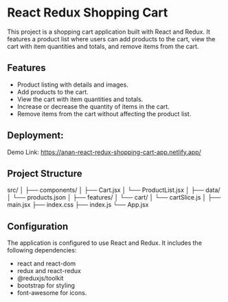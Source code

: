 # React Redux Shopping Cart

This project is a shopping cart application built with React and Redux. It features a product list where users can add products to the cart, view the cart with item quantities and totals, and remove items from the cart. 

## Features

- Product listing with details and images.
- Add products to the cart.
- View the cart with item quantities and totals.
- Increase or decrease the quantity of items in the cart.
- Remove items from the cart without affecting the product list.

## Deployment:

Demo Link: https://anan-react-redux-shopping-cart-app.netlify.app/

## Project Structure

src/
│
├── components/
│ ├── Cart.jsx
│ └── ProductList.jsx
│
├── data/
│ └── products.json
│
├── features/
│ └── cart/
│ └── cartSlice.js
│
├── main.jsx
├── index.css
├── index.js
└── App.jsx

## Configuration

The application is configured to use React and Redux. It includes the following dependencies:

- react and react-dom
- redux and react-redux
- @reduxjs/toolkit
- bootstrap for styling
- font-awesome for icons.


